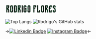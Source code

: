 <code><img title="My Name" height="30" src="https://github.com/Rodrigo-Flores/Rodrigo-Flores/blob/master/assets/name.gif"></code> 

![Top Langs](https://github-readme-stats.vercel.app/api/top-langs/?username=Rodrigo-Flores)  ![Rodrigo's GitHub stats](https://github-readme-stats.vercel.app/api?username=Rodrigo-Flores&show_icons=true&theme=tokyonight)


<!--

Here are some ideas to get you started:

- 🔭 I’m currently working on ...
- 🌱 I’m currently learning ...
- 👯 I’m looking to collaborate on ...
- 🤔 I’m looking for help with ...
- 💬 Ask me about ...
- 📫 How to reach me: ...
- 😄 Pronouns: ...
- ⚡ Fun fact: ...
-->

->[![Linkedin Badge](https://img.shields.io/badge/-Rodrigo%20Flores-blue?style=social&logo=Linkedin&logoColor=blue&link=https://www.linkedin.com/in/vedantkhairnar/)](https://www.linkedin.com/in/rodrigo-flores-1207/)
[![Instagram Badge](https://img.shields.io/badge/-rodrigo_flores___-blue?style=social&logo=Instagram&link=https://www.instagram.com/rodrigo_flores___/)](https://www.instagram.com/rodrigo_flores___/)<-

